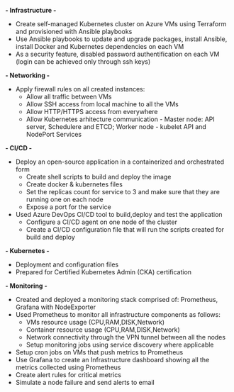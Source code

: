 **- Infrastructure -**

- Create self-managed Kubernetes cluster on Azure VMs using Terraform and provisioned with Ansible playbooks
- Use Ansible playbooks to update and upgrade packages, install Ansible, install Docker and Kubernetes dependencies on each VM
- As a security feature, disabled password authentification on each VM (login can be achieved only through ssh keys)


**- Networking -**

- Apply firewall rules on all created instances:
  - Allow all traffic between VMs
  - Allow SSH access from local machine to all the VMs
  - Allow HTTP/HTTPS access from everywhere
  - Allow Kubernetes arhitecture communication - Master node: API server, Schedulere and ETCD; Worker node - kubelet API and NodePort Services


**- CI/CD -**

- Deploy an open-source application in a containerized and orchestrated form
  - Create shell scripts to build and deploy the image
  - Create docker & kubernetes files
  - Set the replicas count for service to 3 and make sure that they are running one on each node
  - Expose a port for the service
- Used Azure DevOps CI/CD tool to build,deploy and test the application
  - Configure a CI/CD agent on one node of the cluster
  - Create a CI/CD configuration file that will run the scripts created for build and deploy
    
 
**- Kubernetes -**
- Deployment and configuration files
- Prepared for Certified Kubernetes Admin (CKA) certification

 
 **- Monitoring -**
- Created and deployed a monitoring stack comprised of: Prometheus, Grafana with NodeExporter
- Used Prometheus to monitor all infrastructure components as follows:
   - VMs resource usage (CPU,RAM,DISK,Network)
   - Container resource usage (CPU,RAM,DISK,Network)
   - Network connectivity through the VPN tunnel between all the nodes
   - Setup monitoring jobs using service discovery where applicable
- Setup cron jobs on VMs that push metrics to Prometheus
- Use Grafana to create an Infrastructure dashboard showing all the metrics collected using Prometheus
- Create alert rules for critical metrics
- Simulate a node failure and send alerts to email
